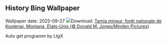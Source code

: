 ## History Bing Wallpaper
Wallpaper date: 2025-09-27
![](https://www.bing.com/th?id=OHR.AutumnChipmunk_FR-CA4393122356_UHD.jpg&w=1000)Download: [Tamia mineur, forêt nationale de Kootenai, Montana, États-Unis (© Donald M. Jones/Minden Pictures)](https://www.bing.com/th?id=OHR.AutumnChipmunk_FR-CA4393122356_UHD.jpg)

Auto get programm by LtgX
